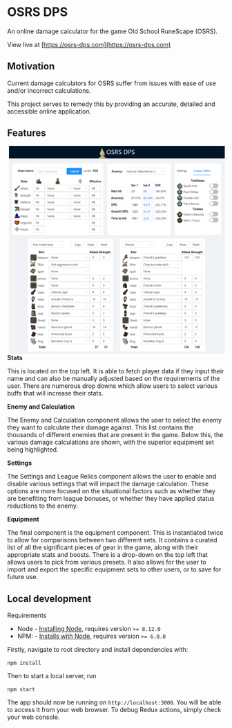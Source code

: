 
# OSRS DPS

An online damage calculator for the game Old School RuneScape (OSRS).

View live at [https://osrs-dps.com](https://osrs-dps.com)

## Motivation

Current damage calculators for OSRS suffer from issues with ease of use and/or incorrect calculations.

This project serves to remedy this by providing an accurate, detailed and accessible online application.

## Features

<img src="preview.PNG" alt="OSRS DPS Preview" align="right" width="500">


**Stats**

This is located on the top left. It is able to fetch player data if they input their name and can also be manually adjusted based on the requirements of the user. There are numerous drop downs which allow users to select various buffs that will increase their stats.

**Enemy and Calculation**

The Enemy and Calculation component allows the user to select the enemy they want to calculate their damage against. This list contains the thousands of different enemies that are present in the game. Below this, the various damage calculations are shown, with the superior equipment set being highlighted.

**Settings**

The Settings and League Relics component allows the user to enable and disable various settings that will impact the damage calculation. These options are more focused on the situational factors such as whether they are benefiting from league bonuses, or whether they have applied status reductions to the enemy.

**Equipment**

The final component is the equipment component. This is instantiated twice to allow for comparisons between two different sets. It contains a curated list of all the significant pieces of gear in the game, along with their appropriate stats and boosts. There is a drop-down on the top left that allows users to pick from various presets. It also allows for the user to import and export the specific equipment sets to other users, or to save for future use.

## Local development

Requirements
- Node - [Installing Node](https://nodejs.org/en/download/), requires version `>= 8.12.0`
- NPM: - [Installs with Node](https://docs.npmjs.com/getting-started/installing-node#install-npm--manage-npm-versions), requires version `>= 6.0.0`

Firstly, navigate to root directory and install dependencies with:

```
npm install
```
Then to start a local server, run
```
npm start
```
The app should now be running on `http://localhost:3000`. You will be able to access it from your web browser. To debug Redux actions, simply check your web console.
